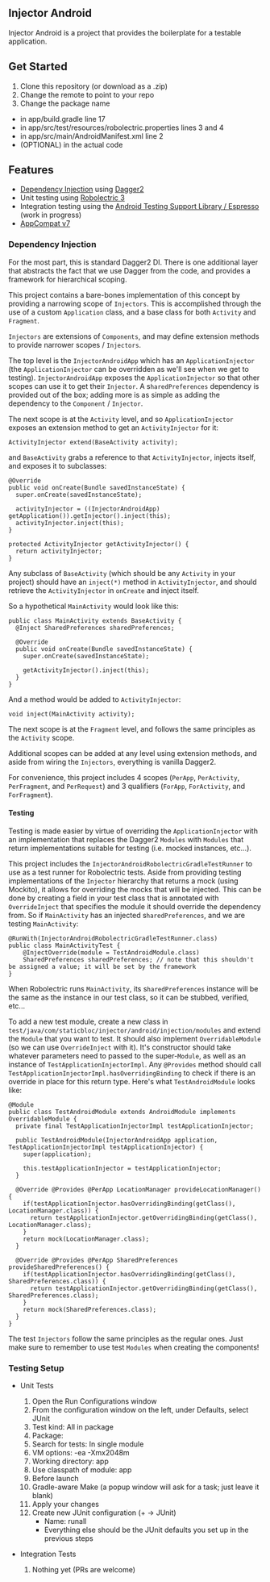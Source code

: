 ## Injector Android
Injector Android is a project that provides the boilerplate for a testable application.

## Get Started
1. Clone this repository (or download as a .zip)
2. Change the remote to point to your repo
3. Change the package name
  * in app/build.gradle line 17
  * in app/src/test/resources/robolectric.properties lines 3 and 4
  * in app/src/main/AndroidManifest.xml line 2
  * (OPTIONAL) in the actual code

## Features
* [Dependency Injection](https://en.wikipedia.org/wiki/Dependency_injection) using [Dagger2](https://github.com/google/dagger)
* Unit testing using [Robolectric 3](https://github.com/robolectric/robolectric)
* Integration testing using the [Android Testing Support Library / Espresso](https://developer.android.com/tools/testing-support-library/index.html) (work in progress)
* [AppCompat v7](https://developer.android.com/tools/support-library/features.html)

### Dependency Injection
For the most part, this is standard Dagger2 DI. There is one additional layer that abstracts the fact that we use Dagger from the code, and provides a framework for hierarchical scoping.
    
This project contains a bare-bones implementation of this concept by providing a narrowing scope of `Injectors`. This is accomplished through the use of a custom `Application`
class, and a base class for both `Activity` and `Fragment`.

`Injectors` are extensions of `Components`, and may define extension methods to provide narrower scopes / `Injectors`.

The top level is the `InjectorAndroidApp` which has an `ApplicationInjector` (the `ApplicationInjector` can be overridden as we'll see when we get to testing).
`InjectorAndroidApp` exposes the `ApplicationInjector` so that other scopes can use it to get their `Injector`.
A s`haredPreferences` dependency is provided out of the box; adding more is as simple as adding the dependency to the `Component` / `Injector`.

The next scope is at the `Activity` level, and so `ApplicationInjector` exposes an extension method to get an `ActivityInjector` for it:

    ActivityInjector extend(BaseActivity activity);
    
and `BaseActivity` grabs a reference to that `ActivityInjector`, injects itself, and exposes it to subclasses:

    @Override
    public void onCreate(Bundle savedInstanceState) {
      super.onCreate(savedInstanceState);
      
      activityInjector = ((InjectorAndroidApp) getApplication()).getInjector().inject(this);
      activityInjector.inject(this);
    }
    
    protected ActivityInjector getActivityInjector() {
      return activityInjector;
    }
    
Any subclass of `BaseActivity` (which should be any `Activity` in your project) should have an `inject(*)` method in `ActivityInjector`, and should retrieve the `ActivityInjector`
in `onCreate` and inject itself.

So a hypothetical `MainActivity` would look like this:

    public class MainActivity extends BaseActivity {
      @Inject SharedPreferences sharedPreferences;
      
      @Override
      public void onCreate(Bundle savedInstanceState) {
        super.onCreate(savedInstanceState);
        
        getActivityInjector().inject(this);
      }
    }
    
And a method would be added to `ActivityInjector`:

    void inject(MainActivity activity);
    
The next scope is at the `Fragment` level, and follows the same principles as the `Activity` scope.

Additional scopes can be added at any level using extension methods, and aside from wiring the `Injectors`, everything is vanilla Dagger2.

For convenience, this project includes 4 scopes (`PerApp`, `PerActivity`, `PerFragment`, and `PerRequest`) and 3 qualifiers (`ForApp`, `ForActivity`, and `ForFragment`).

#### Testing
Testing is made easier by virtue of overriding the `ApplicationInjector` with an implementation that replaces the Dagger2 `Modules` with `Modules` that return implementations
suitable for testing (i.e. mocked instances, etc...).

This project includes the `InjectorAndroidRobolectricGradleTestRunner` to use as a test runner for Robolectric tests.
Aside from providing testing implementations of the `Injector` hierarchy that returns a mock (using Mockito), it allows for overriding the mocks that will be injected.
This can be done by creating a field in your test class that is annotated with `OverrideInject` that specifies the module it should override the dependency from. 
So if `MainActivity` has an injected s`haredPreferences`, and we are testing `MainActivity`:

    @RunWith(InjectorAndroidRobolectricGradleTestRunner.class)
    public class MainActivityTest {
        @InjectOverride(module = TestAndroidModule.class)
        SharedPreferences sharedPreferences; // note that this shouldn't be assigned a value; it will be set by the framework
    }
    
When Robolectric runs `MainActivity`, its s`haredPreferences` instance will be the same as the instance in our test class, so it can be stubbed, verified, etc...

To add a new test module, create a new class in `test/java/com/staticbloc/injector/android/injection/modules` and extend the `Module` that you want to test. It should also
implement `OverridableModule` (so we can use `OverrideInject` with it). It's constructor should take whatever parameters need to passed to the super-`Module`, as well as an instance of 
`TestApplicationInjectorImpl`. Any `@Provides` method should call `TestApplicationInjectorImpl.hasOverridingBinding` to check if there is an override in place for this return type.
Here's what `TestAndroidModule` looks like:

    @Module
    public class TestAndroidModule extends AndroidModule implements OverridableModule {
      private final TestApplicationInjectorImpl testApplicationInjector;
    
      public TestAndroidModule(InjectorAndroidApp application, TestApplicationInjectorImpl testApplicationInjector) {
        super(application);
    
        this.testApplicationInjector = testApplicationInjector;
      }
    
      @Override @Provides @PerApp LocationManager provideLocationManager() {
        if(testApplicationInjector.hasOverridingBinding(getClass(), LocationManager.class)) {
          return testApplicationInjector.getOverridingBinding(getClass(), LocationManager.class);
        }
        return mock(LocationManager.class);
      }
    
      @Override @Provides @PerApp SharedPreferences provideSharedPreferences() {
        if(testApplicationInjector.hasOverridingBinding(getClass(), SharedPreferences.class)) {
          return testApplicationInjector.getOverridingBinding(getClass(), SharedPreferences.class);
        }
        return mock(SharedPreferences.class);
      }
    }
    
The test `Injectors` follow the same principles as the regular ones. Just make sure to remember to use test `Modules` when creating the components!

### Testing Setup
* Unit Tests
  1. Open the Run Configurations window
  2. From the configuration window on the left, under Defaults, select JUnit
  3. Test kind:                All in package
  4. Package:                  <leave empty>
  5. Search for tests:         In single module
  6. VM options:               -ea -Xmx2048m
  7. Working directory:        app
  8. Use classpath of module:  app
  9. Before launch
  10. Gradle-aware Make (a popup window will ask for a task; just leave it blank)
  11. Apply your changes
  12. Create new JUnit configuration (+ -> JUnit)
      * Name: runall
      * Everything else should be the JUnit defaults you set up in the previous steps

* Integration Tests
  1. Nothing yet (PRs are welcome)